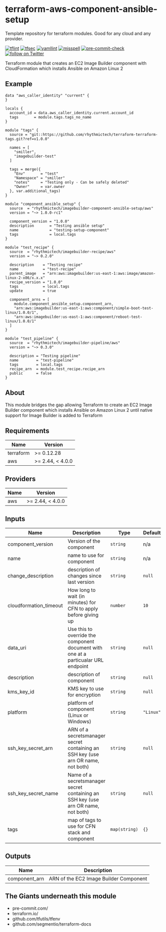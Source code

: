 # terraform-aws-component-ansible-setup
Template repository for terraform modules. Good for any cloud and any provider.

[![tflint](https://github.com/rhythmictech/terraform-aws-component-ansible-setup/workflows/tflint/badge.svg?branch=master&event=push)](https://github.com/rhythmictech/terraform-aws-component-ansible-setup/actions?query=workflow%3Atflint+event%3Apush+branch%3Amaster)
[![tfsec](https://github.com/rhythmictech/terraform-aws-component-ansible-setup/workflows/tfsec/badge.svg?branch=master&event=push)](https://github.com/rhythmictech/terraform-aws-component-ansible-setup/actions?query=workflow%3Atfsec+event%3Apush+branch%3Amaster)
[![yamllint](https://github.com/rhythmictech/terraform-aws-component-ansible-setup/workflows/yamllint/badge.svg?branch=master&event=push)](https://github.com/rhythmictech/terraform-aws-component-ansible-setup/actions?query=workflow%3Ayamllint+event%3Apush+branch%3Amaster)
[![misspell](https://github.com/rhythmictech/terraform-aws-component-ansible-setup/workflows/misspell/badge.svg?branch=master&event=push)](https://github.com/rhythmictech/terraform-aws-component-ansible-setup/actions?query=workflow%3Amisspell+event%3Apush+branch%3Amaster)
[![pre-commit-check](https://github.com/rhythmictech/terraform-aws-component-ansible-setup/workflows/pre-commit-check/badge.svg?branch=master&event=push)](https://github.com/rhythmictech/terraform-aws-component-ansible-setup/actions?query=workflow%3Apre-commit-check+event%3Apush+branch%3Amaster)
<a href="https://twitter.com/intent/follow?screen_name=RhythmicTech"><img src="https://img.shields.io/twitter/follow/RhythmicTech?style=social&logo=twitter" alt="follow on Twitter"></a>

Terraform module that creates an EC2 Image Builder component with CloudFormation which installs Ansible on Amazon Linux 2

## Example
```hcl
data "aws_caller_identity" "current" {
}

locals {
  account_id = data.aws_caller_identity.current.account_id
  tags       = module.tags.tags_no_name
}

module "tags" {
  source = "git::https://github.com/rhythmictech/terraform-terraform-tags.git?ref=v1.0.0"

  names = [
    "smiller",
    "imagebuilder-test"
  ]

  tags = merge({
    "Env"       = "test"
    "Namespace" = "smiller"
    "notes"     = "Testing only - Can be safely deleted"
    "Owner"     = var.owner
  }, var.additional_tags)
}

module "component_ansible_setup" {
  source  = "rhythmictech/imagebuilder-component-ansible-setup/aws"
  version = "~> 1.0.0-rc1"

  component_version = "1.0.0"
  description       = "Testing ansible setup"
  name              = "testing-setup-component"
  tags              = local.tags
}

module "test_recipe" {
  source  = "rhythmictech/imagebuilder-recipe/aws"
  version = "~> 0.2.0"

  description    = "Testing recipe"
  name           = "test-recipe"
  parent_image   = "arn:aws:imagebuilder:us-east-1:aws:image/amazon-linux-2-x86/x.x.x"
  recipe_version = "1.0.0"
  tags           = local.tags
  update         = true

  component_arns = [
    module.component_ansible_setup.component_arn,
    "arn:aws:imagebuilder:us-east-1:aws:component/simple-boot-test-linux/1.0.0/1",
    "arn:aws:imagebuilder:us-east-1:aws:component/reboot-test-linux/1.0.0/1"
  ]
}

module "test_pipeline" {
  source  = "rhythmictech/imagebuilder-pipeline/aws"
  version = "~> 0.3.0"

  description = "Testing pipeline"
  name        = "test-pipeline"
  tags        = local.tags
  recipe_arn  = module.test_recipe.recipe_arn
  public      = false
}
```

## About
This module bridges the gap allowing Terraform to create an EC2 Image Builder component which installs Ansible on Amazon Linux 2 until native support for Image Builder is added to Terraform

<!-- BEGINNING OF PRE-COMMIT-TERRAFORM DOCS HOOK -->
## Requirements

| Name      | Version          |
|-----------|------------------|
| terraform | >= 0.12.28       |
| aws       | >= 2.44, < 4.0.0 |

## Providers

| Name | Version          |
|------|------------------|
| aws  | >= 2.44, < 4.0.0 |

## Inputs

| Name                    | Description                                                                        | Type          | Default   | Required |
|-------------------------|------------------------------------------------------------------------------------|---------------|-----------|:--------:|
| component\_version      | Version of the component                                                           | `string`      | n/a       |   yes    |
| name                    | name to use for component                                                          | `string`      | n/a       |   yes    |
| change\_description     | description of changes since last version                                          | `string`      | `null`    |    no    |
| cloudformation\_timeout | How long to wait (in minutes) for CFN to apply before giving up                    | `number`      | `10`      |    no    |
| data\_uri               | Use this to override the component document with one at a particualar URL endpoint | `string`      | `null`    |    no    |
| description             | description of component                                                           | `string`      | `null`    |    no    |
| kms\_key\_id            | KMS key to use for encryption                                                      | `string`      | `null`    |    no    |
| platform                | platform of component (Linux or Windows)                                           | `string`      | `"Linux"` |    no    |
| ssh\_key\_secret\_arn   | ARN of a secretsmanager secret containing an SSH key (use arn OR name, not both)   | `string`      | `null`    |    no    |
| ssh\_key\_secret\_name  | Name of a secretsmanager secret containing an SSH key (use arn OR name, not both)  | `string`      | `null`    |    no    |
| tags                    | map of tags to use for CFN stack and component                                     | `map(string)` | `{}`      |    no    |

## Outputs

| Name           | Description                            |
|----------------|----------------------------------------|
| component\_arn | ARN of the EC2 Image Builder Component |

<!-- END OF PRE-COMMIT-TERRAFORM DOCS HOOK -->

## The Giants underneath this module
- pre-commit.com/
- terraform.io/
- github.com/tfutils/tfenv
- github.com/segmentio/terraform-docs
